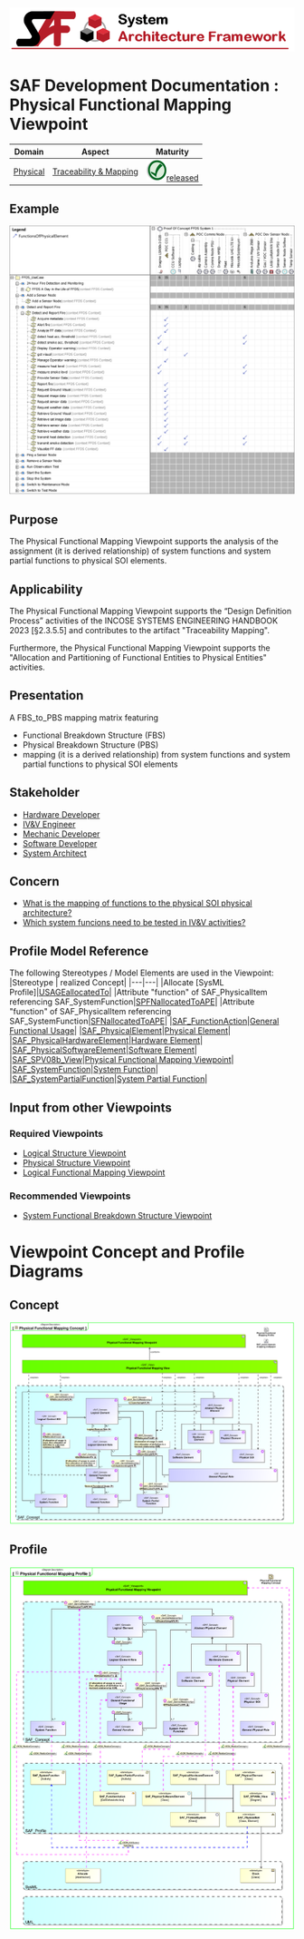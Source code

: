 ![System Architecture Framework](../../diagrams/Banner_SAF.png)
# SAF Development Documentation : Physical Functional Mapping Viewpoint
|**Domain**|**Aspect**|**Maturity**|
| --- | --- | --- |
|[Physical](../../domains.md#Domain-Physical)|[Traceability & Mapping](../../aspects.md#Aspect-Traceability-&-Mapping)|![Released](../../diagrams/Symbol_confirmed.png )[released](../../using-saf/maturity.md#released)|
## Example
![Physical-Functional-Mapping-Viewpoint-primary-example.svg](../../diagrams/vp-examples/Physical-Functional-Mapping-Viewpoint-primary-example.svg)
## Purpose
The Physical Functional Mapping Viewpoint supports the analysis of the assignment (it is derived relationship) of system functions and system partial functions to physical SOI elements.
## Applicability
The Physical Functional Mapping Viewpoint supports the “Design Definition Process” activities of the INCOSE SYSTEMS ENGINEERING HANDBOOK 2023 [§2.3.5.5] and contributes to the artifact "Traceability Mapping".

Furthermore, the Physical Functional Mapping Viewpoint supports the "Allocation and Partitioning of Functional Entities to Physical Entities" activities.
## Presentation
A FBS_to_PBS mapping matrix featuring
* Functional Breakdown Structure (FBS)
* Physical Breakdown Structure (PBS)
* mapping (it is a derived relationship) from system functions and system partial functions to physical SOI elements

## Stakeholder
* [Hardware Developer](../../stakeholders.md#Hardware-Developer)
* [IV&V Engineer](../../stakeholders.md#IV&V-Engineer)
* [Mechanic Developer](../../stakeholders.md#Mechanic-Developer)
* [Software Developer](../../stakeholders.md#Software-Developer)
* [System Architect](../../stakeholders.md#System-Architect)
## Concern
* [What is the mapping of functions to the physical SOI physical architecture?](../../concerns.md#_2021x_2_8710274_1674576758941_524652_23399)
* [Which system funcions need to be tested in IV&V activities?](../../concerns.md#_2021x_2_8710274_1698399553646_852568_33150)
## Profile Model Reference
The following Stereotypes / Model Elements are used in the Viewpoint:
|Stereotype | realized Concept|
|---|---|
|Allocate [SysML Profile]|[USAGEallocatedTo](../concept/concepts.md#USAGEallocatedTo)|
|Attribute "function" of SAF_PhysicalItem referencing SAF_SystemFunction|[SPFNallocatedToAPE](../concept/concepts.md#SPFNallocatedToAPE)|
|Attribute "function" of SAF_PhysicalItem referencing SAF_SystemFunction|[SFNallocatedToAPE](../concept/concepts.md#SFNallocatedToAPE)|
|[SAF_FunctionAction](../../stereotypes.md#SAF_FunctionAction)|[General Functional Usage](../concept/concepts.md#General-Functional-Usage)|
|[SAF_PhysicalElement](../../stereotypes.md#SAF_PhysicalElement)|[Physical Element](../concept/concepts.md#Physical-Element)|
|[SAF_PhysicalHardwareElement](../../stereotypes.md#SAF_PhysicalHardwareElement)|[Hardware Element](../concept/concepts.md#Hardware-Element)|
|[SAF_PhysicalSoftwareElement](../../stereotypes.md#SAF_PhysicalSoftwareElement)|[Software Element](../concept/concepts.md#Software-Element)|
|[SAF_SPV08b_View](../../stereotypes.md#SAF_SPV08b_View)|[Physical Functional Mapping Viewpoint](../concept/concepts.md#Physical-Functional-Mapping-Viewpoint)|
|[SAF_SystemFunction](../../stereotypes.md#SAF_SystemFunction)|[System Function](../concept/concepts.md#System-Function)|
|[SAF_SystemPartialFunction](../../stereotypes.md#SAF_SystemPartialFunction)|[System Partial Function](../concept/concepts.md#System-Partial-Function)|
## Input from other Viewpoints
### Required Viewpoints
* [Logical Structure Viewpoint](Logical-Structure-Viewpoint.md)
* [Physical Structure Viewpoint](Physical-Structure-Viewpoint.md)
* [Logical Functional Mapping Viewpoint](Logical-Functional-Mapping-Viewpoint.md)
### Recommended Viewpoints
* [System Functional Breakdown Structure Viewpoint](System-Functional-Breakdown-Structure-Viewpoint.md)
# Viewpoint Concept and Profile Diagrams
## Concept
![Physical Functional Mapping Concept](diagrams/Physical-Functional-Mapping-Concept.svg)
## Profile
![Physical Functional Mapping Profile](diagrams/Physical-Functional-Mapping-Profile.svg)
